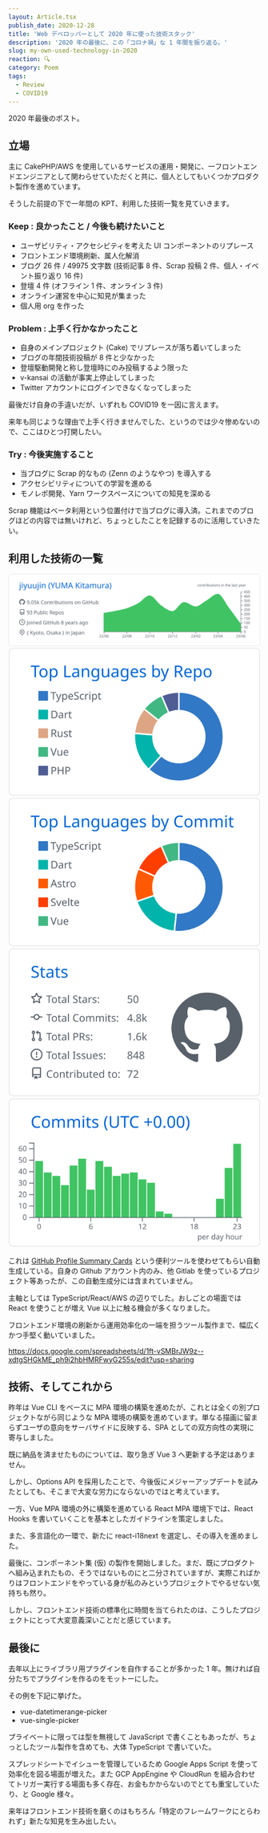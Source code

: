 ```yaml
---
layout: Article.tsx
publish_date: 2020-12-28
title: 'Web デベロッパーとして 2020 年に使った技術スタック'
description: '2020 年の最後に、この「コロナ禍」な 1 年間を振り返る。'
slug: my-own-used-technology-in-2020
reaction: 🔍
category: Poem
tags:
  - Review
  - COVID19
---
```


2020 年最後のポスト。

## 立場

主に CakePHP/AWS
を使用しているサービスの運用・開発に、一フロントエンドエンジニアとして関わらせていただくと共に、個人としてもいくつかプロダクト製作を進めています。

そうした前提の下で一年間の KPT、利用した技術一覧を見ていきます。

### Keep : 良かったこと / 今後も続けたいこと

- ユーザビリティ・アクセシビティを考えた UI コンポーネントのリプレース
- フロントエンド環境刷新、属人化解消
- ブログ 26 件 / 49975 文字数 (技術記事 8 件、Scrap 投稿 2
  件、個人・イベント振り返り 16 件)
- 登壇 4 件 (オフライン 1 件、オンライン 3 件)
- オンライン運営を中心に知見が集まった
- 個人用 org を作った

### Problem : 上手く行かなかったこと

- 自身のメインプロジェクト (Cake) でリプレースが落ち着いてしまった
- ブログの年間技術投稿が 8 件と少なかった
- 登壇駆動開発と称し登壇時にのみ投稿するよう限った
- v-kansai の活動が事実上停止してしまった
- Twitter アカウントにログインできなくなってしまった

最後だけ自身の手違いだが、いずれも COVID19 を一因に言えます。

来年も同じような理由で上手く行きませんでした、というのでは少々惨めないので、ここはひとつ打開したい。

### Try : 今後実施すること

- 当ブログに Scrap 的なもの (Zenn のようなやつ) を導入する
- アクセシビリティについての学習を進める
- モノレポ開発、Yarn ワークスペースについての知見を深める

Scrap
機能はベータ利用という位置付けで当ブログに導入済。これまでのブログほどの内容では無いけれど、ちょっとしたことを記録するのに活用していきたい。

## 利用した技術の一覧

[![](https://raw.githubusercontent.com/jiyuujin/github-profile-summary-cards/master/profile-summary-card-output/github/0-profile-details.svg)](https://github.com/vn7n24fzkq/github-profile-summary-cards)
[![](https://raw.githubusercontent.com/jiyuujin/github-profile-summary-cards/master/profile-summary-card-output/github/1-repos-per-language.svg)](https://github.com/vn7n24fzkq/github-profile-summary-cards)
[![](https://raw.githubusercontent.com/jiyuujin/github-profile-summary-cards/master/profile-summary-card-output/github/2-most-commit-language.svg)](https://github.com/vn7n24fzkq/github-profile-summary-cards)
[![](https://raw.githubusercontent.com/jiyuujin/github-profile-summary-cards/master/profile-summary-card-output/github/3-stats.svg)](https://github.com/vn7n24fzkq/github-profile-summary-cards)
[![](https://raw.githubusercontent.com/jiyuujin/github-profile-summary-cards/master/profile-summary-card-output/github/4-productive-time.svg)](https://github.com/vn7n24fzkq/github-profile-summary-cards)

これは
[GitHub Profile Summary Cards](https://github.com/vn7n24fzkq/github-profile-summary-cards-example)
という便利ツールを使わせてもらい自動生成している。自身の Github
アカウント内のみ、他 Gitlab
を使っているプロジェクト等あったが、この自動生成分には含まれていません。

主軸としては TypeScript/React/AWS の辺りでした。おしごとの場面では React
を使うことが増え Vue 以上に触る機会が多くなりました。

フロントエンド環境の刷新から運用効率化の一端を担うツール製作まで、幅広くかつ手堅く動いていました。

https://docs.google.com/spreadsheets/d/1ft-vSMBrJW9z--xdtgSHGkME_ph9i2hbHMRFwyG255s/edit?usp=sharing

## 技術、そしてこれから

昨年は Vue CLI をベースに MPA
環境の構築を進めたが、これとは全くの別プロジェクトながら同じような MPA
環境の構築を進めています。単なる描画に留まらずユーザの意向をサーバサイドに反映する、SPA
としての双方向性の実現に寄与しました。

既に納品を済ませたものについては、取り急ぎ Vue 3 へ更新する予定はありません。

しかし、Options API
を採用したことで、今後仮にメジャーアップデートを試みたとしても、そこまで大変な労力にならないのではと考えています。

一方、Vue MPA 環境の外に構築を進めている React MPA 環境下では、React Hooks
を書いていくことを基本としたガイドラインを策定しました。

また、多言語化の一環で、新たに react-i18next を選定し、その導入を進めました。

最後に、コンポーネント集 (仮)
の製作を開始しました。まだ、既にプロダクトへ組み込まれたもの、そうではないものにと二分されていますが、実際こればかりはフロントエンドをやっている身が私のみというプロジェクトでやるせない気持ちも然り。

しかし、フロントエンド技術の標準化に時間を当てられたのは、こうしたプロジェクトにとって大変意義深いことだと感じています。

## 最後に

去年以上にライブラリ用プラグインを自作することが多かった 1
年。無ければ自分たちでプラグインを作るのをモットーにした。

その例を下記に挙げた。

- vue-datetimerange-picker
- vue-single-picker

プライベートに限っては型を無視して JavaScript
で書くこともあったが、ちょっとしたツール製作を含めても、大体 TypeScript
で書いていた。

スプレッドシートでイシューを管理しているため Google Apps Script
を使って効率化を図る場面が増えた。また GCP AppEngine や CloudRun
を組み合わせてトリガー実行する場面も多く存在、お金もかからないのでとても重宝していたり、と
Google 様々。

来年はフロントエンド技術を磨くのはもちろん「特定のフレームワークにとらわれず」新たな知見を生み出したい。
